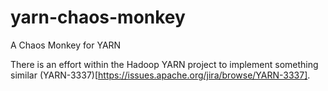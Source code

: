 # yarn-chaos-monkey
A Chaos Monkey for YARN


There is an effort within the Hadoop YARN project to implement something similar (YARN-3337)[https://issues.apache.org/jira/browse/YARN-3337].